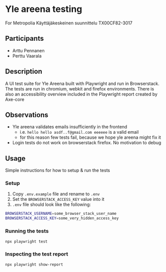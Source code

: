 # Yle areena testing

For Metropolia Käyttäjäkeskeinen suunnittelu TX00CF82-3017

## Participants

- Arttu Pennanen
- Perttu Vaarala

## Description

A UI test suite for Yle Areena built with Playwright and run in Browserstack. The tests are run in chromium, webkit and firefox environments. There is also an accessibility overview included in the Playwright report created by Axe-core

## Observations

- Yle areena validates emails insufficiently in the frontend
  - i.e. `hello hello asdf..f@gmail.com eeeeee` is a valid email
  - for this reason few tests fail, because we hope yle areena might fix it
- Login tests do not work on browserstack firefox. No motivation to debug

## Usage

Simple instructions for how to setup & run the tests

### Setup

1. Copy `.env.example` file and rename to `.env`
2. Set the `BROWSERSTACK_ACCESS_KEY` value into it
3. `.env` file should look like the following:

```sh
BROWSERSTACK_USERNAME=some_browser_stack_user_name
BROWSERSTACK_ACCESS_KEY=some_very_hidden_access_key
```

### Running the tests

```bash
npx playwright test
```

### Inspecting the test report

```bash
npx playwright show-report
```
